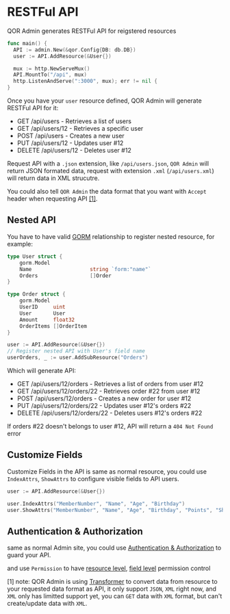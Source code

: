 # RESTFul API

QOR Admin generates RESTFul API for reigstered resources

```go
func main() {
  API := admin.New(&qor.Config{DB: db.DB})
  user := API.AddResource(&User{})

  mux := http.NewServeMux()
  API.MountTo("/api", mux)
  http.ListenAndServe(":3000", mux); err != nil {
}
```

Once you have your `user` resource defined, QOR Admin will generate RESTFul API for it:

* GET /api/users - Retrieves a list of users
* GET /api/users/12 - Retrieves a specific user
* POST /api/users - Creates a new user
* PUT /api/users/12 - Updates user #12
* DELETE /api/users/12 - Deletes user #12

Request API with a `.json` extension, like `/api/users.json`, `QOR Admin` will return JSON formated data, request with extension `.xml` (`/api/users.xml`) will return data in XML strucutre.

You could also tell `QOR Admin` the data format that you want with `Accept` header when requesting API [[1]](#transformer).

## Nested API

You have to have valid [GORM](http://github.com/jinzhu/gorm) relationship to register nested resource, for example:

```go
type User struct {
	gorm.Model
	Name                   string `form:"name"`
	Orders                 []Order
}

type Order struct {
	gorm.Model
	UserID     uint
	User       User
	Amount     float32
	OrderItems []OrderItem
}

user := API.AddResource(&User{})
// Register nested API with User's field name
userOrders, _ := user.AddSubResource("Orders")
```

Which will generate API:

* GET /api/users/12/orders       - Retrieves a list of orders from user #12
* GET /api/users/12/orders/22    - Retrieves order #22 from user #12
* POST /api/users/12/orders      - Creates a new order for user #12
* PUT /api/users/12/orders/22    - Updates user #12's orders #22
* DELETE /api/users/12/orders/22 - Deletes users #12's orders #22

If orders #22 doesn't belongs to user #12, API will return a `404 Not Found` error

## Customize Fields

Customize Fields in the API is same as normal resource, you could use `IndexAttrs`, `ShowAttrs` to configure visible fields to API users.

```go
user := API.AddResource(&User{})

user.IndexAttrs("MemberNumber", "Name", "Age", "Birthday")
user.ShowAttrs("MemberNumber", "Name", "Age", "Birthday", "Points", "ShippingAddress")
```

## Authentication & Authorization

same as normal Admin site, you could use [Authentication & Authorization](/admin/authentication) to guard your API.

and use `Permission` to have [resource level](/admin/resources.md#resource-configuration), [field level](/admin/fields.md#customize-meta) permission control

<a id="transformer"></a>
[1] note: QOR Admin is using [Transformer](https://github.com/qor/admin/blob/master/transformer.go) to convert data from resource to your requested data format as API, it only support `JSON`, `XML` right now, and `XML` only has limitted support yet, you can `GET` data with `XML` format, but can't create/update data with `XML`.
